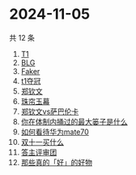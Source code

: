 # 2024-11-05

共 12 条

<!-- BEGIN -->
<!-- 最后更新时间 Tue Nov 05 2024 13:15:08 GMT+0800 (China Standard Time) -->

1. [T1](https://www.zhihu.com/search?q=T1)
1. [BLG](https://www.zhihu.com/search?q=BLG)
1. [Faker](https://www.zhihu.com/search?q=Faker)
1. [t1夺冠](https://www.zhihu.com/search?q=t1夺冠)
1. [郑钦文](https://www.zhihu.com/search?q=郑钦文)
1. [珠帘玉幕](https://www.zhihu.com/search?q=珠帘玉幕)
1. [郑钦文vs萨巴伦卡](https://www.zhihu.com/search?q=郑钦文vs萨巴伦卡)
1. [你在体制内捅过的最大篓子是什么](https://www.zhihu.com/search?q=你在体制内捅过的最大篓子是什么)
1. [如何看待华为mate70](https://www.zhihu.com/search?q=如何看待华为mate70)
1. [双十一买什么](https://www.zhihu.com/search?q=双十一买什么)
1. [答主评审团](https://www.zhihu.com/search?q=答主评审团)
1. [那些真的「好」的好物](https://www.zhihu.com/search?q=那些真的「好」的好物)

<!-- END -->
